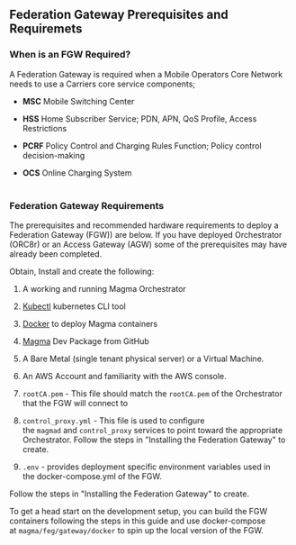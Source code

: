 ## Federation Gateway Prerequisites and Requiremets


### When is an FGW Required?

A Federation Gateway is required when a Mobile Operators Core Network needs to use a Carriers core service components;

- **MSC** Mobile Switching Center

- **HSS** Home Subscriber Service; PDN, APN, QoS Profile, Access Restrictions

- **PCRF** Policy Control and Charging Rules Function; Policy control decision-making

- **OCS** Online Charging System<br><br/>

### Federation Gateway Requirements

The prerequisites and recommended hardware requirements to deploy a
Federation Gateway (FGW)) are below. If you have deployed Orchestrator
(ORC8r) or an Access Gateway (AGW) some of the prerequisites may have
already been completed.

Obtain, Install and create the following:

1.  A working and running Magma Orchestrator

2.  [Kubectl](https://kubernetes.io/docs/tasks/tools/install-kubectl/) kubernetes CLI tool

3.  [Docker](https://www.docker.com/) to deploy Magma containers

4.  [Magma](https://github.com/facebookincubator/magma/) Dev Package from GitHub

5.  A Bare Metal (single tenant physical server) or a Virtual Machine.

6.  An AWS Account and familiarity with the AWS console.

7.  ```rootCA.pem``` - This file should match the ```rootCA.pem``` of the Orchestrator that the FGW will connect to

8.  ```control_proxy.yml``` - This file is used to configure the ```magmad``` and ```control_proxy``` services to point toward the
    appropriate Orchestrator. Follow the steps in "Installing the Federation Gateway" to create.

9.  ```.env``` - provides deployment specific environment variables used in the docker-compose.yml of the FGW.


Follow the steps in "Installing the Federation Gateway" to create.

To get a head start on the development setup, you can build the FGW
containers following the steps in this guide and use docker-compose
at ```magma/feg/gateway/docker``` to spin up the local version of the FGW.<br><br/>
